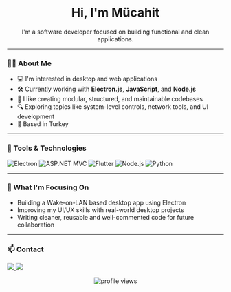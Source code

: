 <h1 align="center">Hi, I'm Mücahit</h1>

<p align="center">
  I'm a software developer focused on building functional and clean applications.
</p>

---

### 👨‍💻 About Me

- 💻 I'm interested in desktop and web applications
- 🛠️ Currently working with **Electron.js**, **JavaScript**, and **Node.js**
- 🧩 I like creating modular, structured, and maintainable codebases
- 🔍 Exploring topics like system-level controls, network tools, and UI development
- 📍 Based in Turkey

---

### 🧰 Tools & Technologies

<p align="left">
  <img src="https://img.shields.io/badge/-Electron-47848F?logo=electron&logoColor=white" alt="Electron"/>
  <img src="https://img.shields.io/badge/-ASP.NET%20MVC-5C2D91?logo=.net&logoColor=white" alt="ASP.NET MVC"/>
  <img src="https://img.shields.io/badge/-Flutter-02569B?logo=flutter&logoColor=white" alt="Flutter"/>
  <img src="https://img.shields.io/badge/-Node.js-339933?logo=node.js&logoColor=white" alt="Node.js"/>
  <img src="https://img.shields.io/badge/-Python-3776AB?logo=python&logoColor=white&style=flat" alt="Python"/>
</p>

---

### 🌱 What I'm Focusing On

- Building a Wake-on-LAN based desktop app using Electron
- Improving my UI/UX skills with real-world desktop projects
- Writing cleaner, reusable and well-commented code for future collaboration

---

### 📫 Contact

<p>
  <a href="https://www.linkedin.com/in/mucahit-agdin/">
    <img src="https://img.shields.io/badge/LinkedIn-0077B5?style=flat&logo=linkedin&logoColor=white" />
  </a>
  <a href="https://github.com/mucahitAgdin">
    <img src="https://img.shields.io/badge/GitHub-181717?style=flat&logo=github&logoColor=white" />
  </a>
</p>

<p align="center">
  <img src="https://komarev.com/ghpvc/?username=mucahitAgdin&label=Profile%20views&color=blue&style=flat" alt="profile views" />
</p>
